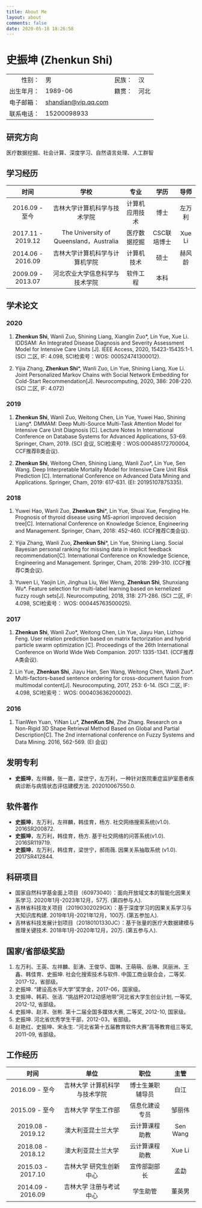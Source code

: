 ```yaml
---
title: About Me
layout: about
comments: false
date: 2020-05-18 18:26:58
---
```


# 史振坤 (Zhenkun Shi)

| | | | | 
|-----:|:-----|-----:|:-----|
|性别：|男|民族：|汉|
|出生年月：|1989-06|籍贯：|河北|
|电子邮箱：|shandian@vip.qq.com|
|联系电话：|15200098933|


## 研究方向

医疗数据挖掘、社会计算、深度学习、自然语言处理、人工群智
<br/>


## 学习经历


|时间|学校|专业|学历|导师
|:---------:|:--------------:|:--------------:|:--------------:|:--------------:|
|2016.09 - 至今|吉林大学计算机科学与技术学院|计算机应用技术|博士|左万利
|2017.11 - 2019.12|The University of Queensland，Australia|医疗数据挖掘|CSC联培博士| Xue Li
|2014.06 - 2016.09|吉林大学计算机科学与计算机学院|计算机技术|硕士|赫风龄
|2009.09 - 2013.07|河北农业大学信息科学与技术学院|软件工程|本科|


## 学术论文

### 2020
1. **Zhenkun Shi**, Wanli Zuo, Shining Liang, Xianglin Zuo*, Lin Yue, Xue Li. IDDSAM: An Integrated Disease Diagnosis and Severity Assessment Model for Intensive Care Units [J]. IEEE Access, 2020, 15423-15435:1-1. (SCI 二区, IF: 4.098, SCI检索号：WOS: 000524741300012).

2. Yijia Zhang, **Zhenkun Shi***, Wanli Zuo, Lin Yue, Shining Liang, Xue Li. Joint Personalized Markov Chains with Social Network Embedding for Cold-Start Recommendation[J]. Neurocomputing, 2020, 386: 208-220. (SCI 二区, IF: 4.072)

### 2019

1. **Zhenkun Shi**, Wanli Zuo, Weitong Chen, Lin Yue, Yuwei Hao, Shining Liang*. DMMAM: Deep Multi-Source Multi-Task Attention Model for Intensive Care Unit Diagnosis [C]. Lecture Notes In International Conference on Database Systems for Advanced Applications, 53-69. Springer, Cham, 2019. (SCI 会议, SCI检索号：WOS:000485172700004, CCF推荐B类会议).

2. **Zhenkun Shi**, Weitong Chen, Shining Liang, Wanli Zuo*, Lin Yue, Sen Wang. Deep Interpretable Mortality Model for Intensive Care Unit Risk Prediction [C]. International Conference on Advanced Data Mining and Applications. Springer, Cham, 2019: 617-631. (EI: 20195107875335).


### 2018

1. Yuwei Hao, Wanli Zuo, **Zhenkun Shi***, Lin Yue, Shuai Xue, Fengling He. Prognosis of thyroid disease using MS-apriori improved decision tree[C]. International Conference on Knowledge Science, Engineering and Management. Springer, Cham, 2018: 452-460. (CCF推荐C类会议).

2. Yijia Zhang, Wanli Zuo, **Zhenkun Shi***, Lin Yue, Shining Liang. Social Bayesian personal ranking for missing data in implicit feedback recommendation[C]. International Conference on Knowledge Science, Engineering and Management. Springer, Cham, 2018: 299-310. (CCF推荐C类会议).

3. Yuwen Li, Yaojin Lin, Jinghua Liu, Wei Weng, **Zhenkun Shi**, Shunxiang Wu*. Feature selection for multi-label learning based on kernelized fuzzy rough sets[J]. Neurocomputing, 2018, 318: 271-286. (SCI 二区, IF: 4.098, SCI检索号： WOS: 000445763500025).


### 2017

1. **Zhenkun Shi**, Wanli Zuo*, Weitong Chen, Lin Yue, Jiayu Han, Lizhou Feng. User relation prediction based on matrix factorization and hybrid particle swarm optimization [C]. Proceedings of the 26th International Conference on World Wide Web Companion. 2017: 1335-1341. (CCF推荐A类会议).

2. Lin Yue, **Zhenkun Shi**, Jiayu Han, Sen Wang, Weitong Chen, Wanli Zuo*. Multi-factors-based sentence ordering for cross-document fusion from multimodal content[J]. Neurocomputing, 2017, 253: 6-14. (SCI 二区, IF: 4.098, SCI检索号： WOS: 000403636200002).

### 2016

1. TianWen Yuan, YiNan Lu*, **ZhenKun Shi**, Zhe Zhang. Research on a Non-Rigid 3D Shape Retrieval Method Based on Global and Partial Description[C]. The 2nd international conference on Fuzzy Systems and Data Mining. 2016, 562-569. (EI 会议)


## 发明专利

* **史振坤**，左祥麟，张一嘉，梁世宁，左万利，一种针对医院重症监护室患者疾病诊断与病情状态评估建模方法. 202010067550.0.

## 软件著作

* **史振坤**，左万利，左祥麟，韩佳育，杨方. 社交网络搜索系统(v1.0). 2016SR200872.
* **史振坤**，左万利，韩佳育，杨方. 基于社交网络的问答系统(v1.0). 2016SR119719.
* **史振坤**，左万利，韩佳育，梁世宁，郝雨薇. 因果关系抽取系统 (v1.0). 2017SR412844.

## 科研项目

* 国家自然科学基金面上项目（60973040）：面向开放域文本的智能化因果关系学习. 2020年1月-2023年12月，57万. (第四参与人).
* 吉林省科技攻关项目（20190302029GX）：基于深度学习的因果关系学习与大知识库构建. 2019年1月-2021年12月，100万. (第五参加人).
* 吉林省科技发展计划项目（20180101330JC）：基于张量的医疗大数据建模与推理关键技术. 2018年1月-2020年12月，20万. (第五参与人).

## 国家/省部级奖励

1. 左万利、王英、左祥麟、彭涛、王俊华、国琳、王萌萌、岳琳、凤丽洲、王鑫、韩佳育、史振坤. 社会化搜索技术与软件. 中国工商业联合会，二等奖. 2017-12，省部级。
2. 史振坤. “建设高水平大学”奖学金，2017-06，国家级。
3. 史振坤、韩莉、张洁. “挑战杯2012动感地带”河北省大学生创业计划, 一等奖, 2012-12, 省部级。
4. 史振坤、赵洋、张彬. 第十二届全国多媒体大赛, 二等奖, 2012-10, 国家级。
5. 史振坤. 河北省优秀学生干部，2012-03，省部级。
5. 赵艳红、史振坤、宋永生. “河北省第十五届教育软件大赛”高等教育组三等奖, 2011-09, 省部级。

## 工作经历

|时间|单位|职位|主管|
|:---------:|:--------------:|:--------------:|:--------------:|
|2016.09 - 至今|吉林大学 计算机科学与技术学院|博士生兼职辅导员|白江|
|2015.09 - 至今|吉林大学 学生工作部|信息化建设专员|邹丽伟|
|2019.08 - 2019.12|澳大利亚昆士兰大学|云计算课程 助教|Sen Wang|
|2018.08 - 2018.12|澳大利亚昆士兰大学|云计算课程 助教|Xue Li|
|2015.03 - 2017.10|吉林大学 研究生创新中心|宣传部副部长|孟勐|
|2014.09 - 2016.09|吉林大学 注册与考试中心|学生助管|董英男|




